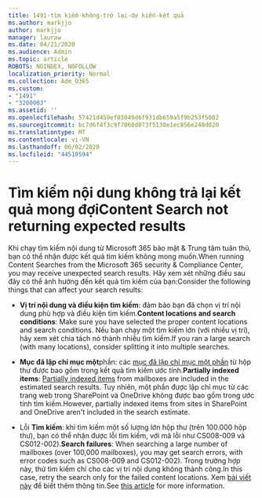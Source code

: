 ```yaml
---
title: 1491-tìm kiếm-không-trở lại-dự kiến-kết quả
ms.author: markjjo
author: markjjo
manager: lauraw
ms.date: 04/21/2020
ms.audience: Admin
ms.topic: article
ROBOTS: NOINDEX, NOFOLLOW
localization_priority: Normal
ms.collection: Adm_O365
ms.custom:
- "1491"
- "3200003"
ms.assetid: ''
ms.openlocfilehash: 57421d459ef03049d6f931db659a5f9b253f5002
ms.sourcegitcommit: bc7d6f4f3c9f7060d073f5130e1ec856e248d020
ms.translationtype: MT
ms.contentlocale: vi-VN
ms.lasthandoff: 06/02/2020
ms.locfileid: "44510594"
---
```

# <a name="content-search-not-returning-expected-results"></a><span data-ttu-id="aea7b-102">Tìm kiếm nội dung không trả lại kết quả mong đợi</span><span class="sxs-lookup"><span data-stu-id="aea7b-102">Content Search not returning expected results</span></span>

<span data-ttu-id="aea7b-103">Khi chạy tìm kiếm nội dung từ Microsoft 365 bảo mật & Trung tâm tuân thủ, bạn có thể nhận được kết quả tìm kiếm không mong muốn.</span><span class="sxs-lookup"><span data-stu-id="aea7b-103">When running Content Searches from the Microsoft 365 security & Compliance Center, you may receive unexpected search results.</span></span> <span data-ttu-id="aea7b-104">Hãy xem xét những điều sau đây có thể ảnh hưởng đến kết quả tìm kiếm của bạn:</span><span class="sxs-lookup"><span data-stu-id="aea7b-104">Consider the following things that can affect your search results:</span></span>

- <span data-ttu-id="aea7b-105">**Vị trí nội dung và điều kiện tìm kiếm**: đảm bảo bạn đã chọn vị trí nội dung phù hợp và điều kiện tìm kiếm.</span><span class="sxs-lookup"><span data-stu-id="aea7b-105">**Content locations and search conditions**: Make sure you have selected the proper content locations and search conditions.</span></span> <span data-ttu-id="aea7b-106">Nếu bạn chạy một tìm kiếm lớn (với nhiều vị trí), hãy xem xét chia tách nó thành nhiều tìm kiếm.</span><span class="sxs-lookup"><span data-stu-id="aea7b-106">If you ran a large search (with many locations), consider splitting it into multiple searches.</span></span>

- <span data-ttu-id="aea7b-107">**Mục đã lập chỉ mục một**phần: các [mục đã lập chỉ mục một phần](https://docs.microsoft.com/microsoft-365/compliance/partially-indexed-items-in-content-search) từ hộp thư được bao gồm trong kết quả tìm kiếm ước tính.</span><span class="sxs-lookup"><span data-stu-id="aea7b-107">**Partially indexed items**:  [Partially indexed items](https://docs.microsoft.com/microsoft-365/compliance/partially-indexed-items-in-content-search) from mailboxes are included in the estimated search results.</span></span> <span data-ttu-id="aea7b-108">Tuy nhiên, một phần được lập chỉ mục từ các trang web trong SharePoint và OneDrive không được bao gồm trong ước tính tìm kiếm.</span><span class="sxs-lookup"><span data-stu-id="aea7b-108">However, partially indexed items from sites in SharePoint and OneDrive aren't included in the search estimate.</span></span>

- <span data-ttu-id="aea7b-109">Lỗi **Tìm kiếm**: khi tìm kiếm một số lượng lớn hộp thư (trên 100.000 hộp thư), bạn có thể nhận được lỗi tìm kiếm, với mã lỗi như CS008-009 và CS012-002).</span><span class="sxs-lookup"><span data-stu-id="aea7b-109">**Search failures**: When searching a large number of mailboxes (over 100,000 mailboxes), you may get search errors, with error codes such as CS008-009 and CS012-002).</span></span> <span data-ttu-id="aea7b-110">Trong trường hợp này, thử tìm kiếm chỉ cho các vị trí nội dung không thành công.</span><span class="sxs-lookup"><span data-stu-id="aea7b-110">In this case, retry the search only for the failed content locations.</span></span> <span data-ttu-id="aea7b-111">Xem [bài viết này](https://docs.microsoft.com/microsoft-365/compliance/retry-failed-content-search) để biết thêm thông tin.</span><span class="sxs-lookup"><span data-stu-id="aea7b-111">See  [this article](https://docs.microsoft.com/microsoft-365/compliance/retry-failed-content-search) for more information.</span></span>
